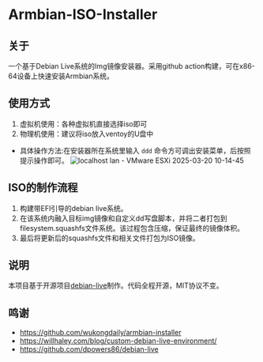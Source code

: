 # Armbian-ISO-Installer

## 关于
一个基于Debian Live系统的Img镜像安装器。采用github action构建，可在x86-64设备上快速安装Armbian系统。 

## 使用方式
1. 虚拟机使用：各种虚拟机直接选择iso即可
2. 物理机使用：建议将iso放入ventoy的U盘中

- 具体操作方法:在安装器所在系统里输入 `ddd` 命令方可调出安装菜单，后按照提示操作即可。
![localhost lan - VMware ESXi 2025-03-20 10-14-45](https://github.com/user-attachments/assets/ddae80a0-9ff5-4d63-83b5-1f49da18b008)

## ISO的制作流程
1. 构建带EFI引导的debian live系统。
2. 在该系统内融入目标img镜像和自定义dd写盘脚本，并将二者打包到filesystem.squashfs文件系统。该过程包含压缩，保证最终的镜像体积。
3. 最后将更新后的squashfs文件和相关文件打包为ISO镜像。

## 说明
本项目基于开源项目[debian-live](https://github.com/dpowers86/debian-live)制作。代码全程开源，MIT协议不变。

## 鸣谢
- https://github.com/wukongdaily/armbian-installer
- https://willhaley.com/blog/custom-debian-live-environment/
- https://github.com/dpowers86/debian-live

